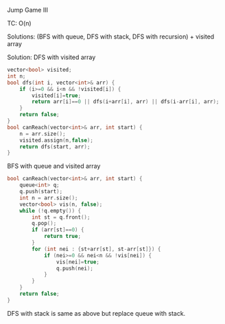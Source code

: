 Jump Game III

TC: O(n)

Solutions:  (BFS with queue, DFS with stack, DFS with recursion) + visited array

Solution: DFS with visited array

```c++
vector<bool> visited;
int n;
bool dfs(int i, vector<int>& arr) {
    if (i>=0 && i<n && !visited[i]) {
        visited[i]=true;
        return arr[i]==0 || dfs(i+arr[i], arr) || dfs(i-arr[i], arr);
    }
    return false;
}
bool canReach(vector<int>& arr, int start) {
    n = arr.size();
    visited.assign(n,false);
    return dfs(start, arr);
}
```

BFS with queue and visited array

```c++
bool canReach(vector<int>& arr, int start) {
    queue<int> q;
    q.push(start);
    int n = arr.size();
    vector<bool> vis(n, false);
    while (!q.empty()) {
        int st = q.front();
        q.pop();
        if (arr[st]==0) {
            return true;
        }
        for (int nei : {st+arr[st], st-arr[st]}) {
            if (nei>=0 && nei<n && !vis[nei]) {
                vis[nei]=true;
                q.push(nei);
            }
        }
    }
    return false;
}
```

DFS with stack is same as above but replace queue with stack. 
